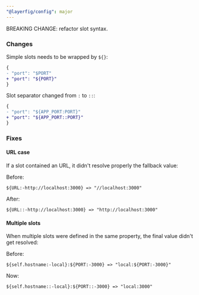 ```yaml
---
"@layerfig/config": major
---
```


BREAKING CHANGE: refactor slot syntax.

### Changes

Simple slots needs to be wrapped by `${}`:

```diff
{
- "port": "$PORT"
+ "port": "${PORT}"
}
```

Slot separator changed from `:` to `::`:

```diff
{
- "port": "${APP_PORT:PORT}"
+ "port": "${APP_PORT::PORT}"
}
```

### Fixes

#### URL case

If a slot contained an URL, it didn't resolve properly the fallback value:

Before:

```
${URL:-http://localhost:3000} => "//localhost:3000"
```

After:

```
${URL::-http://localhost:3000} => "http://localhost:3000"
```

#### Multiple slots

When multiple slots were defined in the same property, the final value didn't get resolved:

Before:

```
${self.hostname:-local}:${PORT:-3000} => "local:${PORT:-3000}"
```

Now:

```
${self.hostname::-local}:${PORT::-3000} => "local:3000"
```